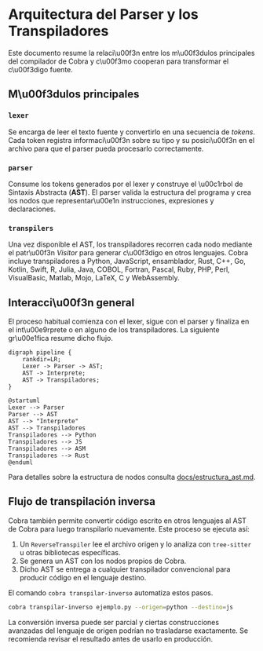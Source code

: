 # Arquitectura del Parser y los Transpiladores

Este documento resume la relaci\u00f3n entre los m\u00f3dulos principales del compilador de Cobra y c\u00f3mo cooperan para transformar el c\u00f3digo fuente.

## M\u00f3dulos principales

### `lexer`
Se encarga de leer el texto fuente y convertirlo en una secuencia de *tokens*. Cada token registra informaci\u00f3n sobre su tipo y su posici\u00f3n en el archivo para que el parser pueda procesarlo correctamente.

### `parser`
Consume los tokens generados por el lexer y construye el \u00c1rbol de Sintaxis Abstracta (**AST**). El parser valida la estructura del programa y crea los nodos que representar\u00e1n instrucciones, expresiones y declaraciones.

### `transpilers`
Una vez disponible el AST, los transpiladores recorren cada nodo mediante el patr\u00f3n *Visitor* para generar c\u00f3digo en otros lenguajes. Cobra incluye transpiladores a Python, JavaScript, ensamblador, Rust, C++, Go, Kotlin, Swift, R, Julia, Java, COBOL, Fortran, Pascal, Ruby, PHP, Perl, VisualBasic, Matlab, Mojo, LaTeX, C y WebAssembly.

## Interacci\u00f3n general
El proceso habitual comienza con el lexer, sigue con el parser y finaliza en el int\u00e9rprete o en alguno de los transpiladores. La siguiente gr\u00e1fica resume dicho flujo.

```{graphviz}
digraph pipeline {
    rankdir=LR;
    Lexer -> Parser -> AST;
    AST -> Interprete;
    AST -> Transpiladores;
}
```

```{uml}
@startuml
Lexer --> Parser
Parser --> AST
AST --> "Interprete"
AST --> Transpiladores
Transpiladores --> Python
Transpiladores --> JS
Transpiladores --> ASM
Transpiladores --> Rust
@enduml
```

Para detalles sobre la estructura de nodos consulta [docs/estructura_ast.md](estructura_ast.md).

## Flujo de transpilación inversa

Cobra también permite convertir código escrito en otros lenguajes al AST de Cobra
para luego transpilarlo nuevamente. Este proceso se ejecuta así:

1. Un `ReverseTranspiler` lee el archivo origen y lo analiza con `tree-sitter` u
   otras bibliotecas específicas.
2. Se genera un AST con los nodos propios de Cobra.
3. Dicho AST se entrega a cualquier transpilador convencional para producir
   código en el lenguaje destino.

El comando `cobra transpilar-inverso` automatiza estos pasos.

```bash
cobra transpilar-inverso ejemplo.py --origen=python --destino=js
```

La conversión inversa puede ser parcial y ciertas construcciones avanzadas del
lenguaje de origen podrían no trasladarse exactamente. Se recomienda revisar el
resultado antes de usarlo en producción.
